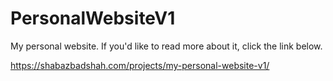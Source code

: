 # PersonalWebsiteV1
My personal website. If you'd like to read more about it, click the link below.

https://shabazbadshah.com/projects/my-personal-website-v1/
